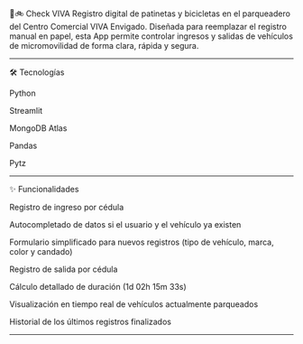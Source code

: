 🛴🚲 Check VIVA
Registro digital de patinetas y bicicletas en el parqueadero del Centro Comercial VIVA Envigado.
Diseñada para reemplazar el registro manual en papel, esta App permite controlar ingresos y salidas de vehículos de micromovilidad de forma clara, rápida y segura.


---

🛠 Tecnologías

Python

Streamlit

MongoDB Atlas

Pandas

Pytz



---

✨ Funcionalidades

Registro de ingreso por cédula

Autocompletado de datos si el usuario y el vehículo ya existen

Formulario simplificado para nuevos registros (tipo de vehículo, marca, color y candado)

Registro de salida por cédula

Cálculo detallado de duración (1d 02h 15m 33s)

Visualización en tiempo real de vehículos actualmente parqueados

Historial de los últimos registros finalizados



---